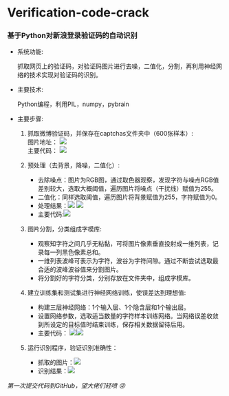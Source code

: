 # Verification-code-crack
### 基于Python对新浪登录验证码的自动识别
- 系统功能:

	抓取网页上的验证码，对验证码图片进行去噪，二值化，分割，再利用神经网络的技术实现对验证码的识别。
- 主要技术:

	Python编程，利用PIL，numpy，pybrain
- 主要步骤:

  1.  抓取微博验证码，并保存在captchas文件夹中（600张样本）:<br>
  图片地址：
  ![](https://github.com/weixianglin/Verification-code-crack/blob/master/picdoc/1.png)<br>
  主要代码：
  ![](https://github.com/weixianglin/Verification-code-crack/blob/master/picdoc/2.png)
  
  2.  预处理（去背景，降噪，二值化）:
        - 去除噪点：图片为RGB图，通过取色器观察，发现字符与噪点RGB值差别较大，选取大概阈值，遍历图片将噪点（干扰线）赋值为255。
        - 二值化：同样选取阈值，遍历图片将背景赋值为255，字符赋值为0。
        - 处理结果：![](https://github.com/weixianglin/Verification-code-crack/blob/master/picdoc/4.gif)    ![](https://github.com/weixianglin/Verification-code-crack/blob/master/picdoc/3.gif)                                                                   
        - 主要代码:![](https://github.com/weixianglin/Verification-code-crack/blob/master/picdoc/5.png)
  3. 图片分割，分类组成字模库:
      - 观察知字符之间几乎无粘黏，可将图片像素垂直投射成一维列表，记录每一列黑色像素总和。
      - 一维列表波峰可表示为字符，波谷为字符间隙。通过不断尝试选取最合适的波峰波谷值来分割图片。
      - 将分割好的字符分类，分别存放在文件夹中，组成字模库。
  4. 建立训练集和测试集进行神经网络训练，使误差达到理想值:
      - 构建三层神经网络：1个输入层、1个隐含层和1个输出层。
      - 设置网络参数，选取适当数量的字符样本训练网络。当网络误差收敛到所设定的目标值时结束训练，保存相关数据留待后用。
      - 主要代码：
      ![](https://github.com/weixianglin/Verification-code-crack/blob/master/picdoc/6.png)![](https://github.com/weixianglin/Verification-code-crack/blob/master/picdoc/7.png)
  5. 运行识别程序，验证识别准确性：
        - 抓取的图片：![](https://github.com/weixianglin/Verification-code-crack/blob/master/picdoc/8.png)
        - 识别结果：![](https://github.com/weixianglin/Verification-code-crack/blob/master/picdoc/9.png)
        
       
       
*第一次提交代码到GitHub，望大佬们轻喷 :stuck_out_tongue_closed_eyes:* 
